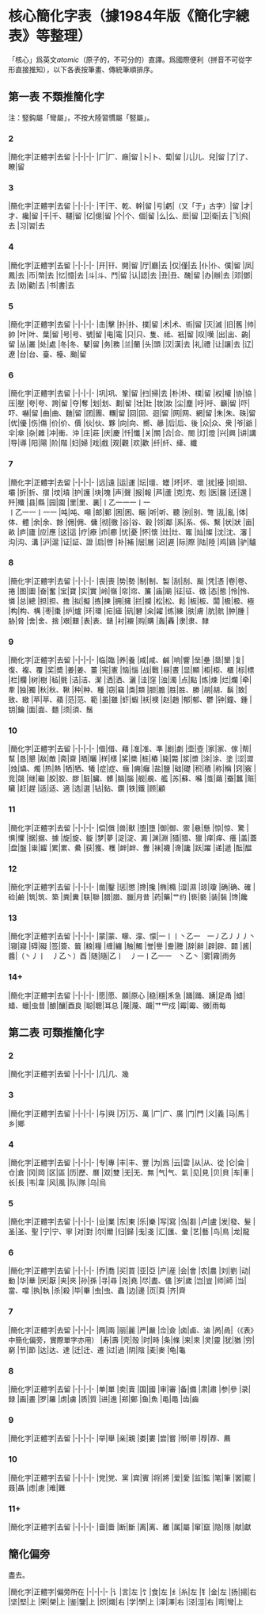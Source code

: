 # 核心簡化字表（據1984年版《簡化字總表》等整理）
「核心」爲英文*atomic*（原子的，不可分的）直譯。爲國際便利（拼音不可從字形直接推知），以下各表按筆畫、傳統筆順排序。
## 第一表 不類推簡化字
注：竪鈎屬「彎屬」，不按大陸習慣屬「竪屬」。
### 2
|簡化字|正體字|去留
|-|-|-|-
|厂|厂、廠|留
|卜|卜、蔔|留
|儿|儿、兒|留
|了|了、瞭|留
### 3
|簡化字|正體字|去留
|-|-|-|-
|干|干、乾、幹|留
|亏|虧|（又「于」古字）|留
|才|才、纔|留
|千|千、韆|留
|亿|億|留
|个|个、個|留
|么|么、麽|留
|卫|衛|去
|飞|飛|去
|习|習|去
### 4
|簡化字|正體字|去留
|-|-|-|-
|开|幵、開|留
|厅|廳|去
|仅|僅|去
|仆|仆、僕|留
|凤|鳳|去
|币|幣|去
|忆|憶|去
|斗|斗、鬥|留
|认|認|去
|丑|丑、醜|留
|办|辦|去
|邓|鄧|去
|劝|勸|去
|书|書|去
### 5
|簡化字|正體字|去留
|-|-|-|-
|击|擊
|扑|扑、撲|留
|术|术、術|留
|灭|滅
|旧|舊
|帅|帥
|叶|叶、葉|留
|号|号、號|留
|电|電
|只|只、隻、祗、衹|留
|叹|嘆
|出|出、齣|留
|丛|叢
|处|處
|冬|冬、鼕|留
|务|務
|兰|蘭
|头|頭
|汉|漢|去
|礼|禮
|让|讓|去
|辽|遼
|台|台、臺、檯、颱|留
### 6
|簡化字|正體字|去留
|-|-|-|-
|巩|巩、鞏|留
|扫|掃|去
|朴|朴、樸|留
|权|權
|协|協
|压|壓
|夸|夸、誇|留
|夺|奪
|划|划、劃|留
|壮|壯
|妆|妝
|尘|塵
|吁|吁、籲|留
|吓|吓、嚇|留
|曲|曲、麯|留
|团|團、糰|留
|回|回、迴|留
|网|网、網|留
|朱|朱、硃|留
|优|優
|伤|傷
|价|价、價
|伙|伙、夥
|向|向、嚮、曏
|后|后、後
|众|众、衆
|爷|爺
|伞|傘
|杂|雜
|冲|衝、沖
|庄|莊
|庆|慶
|忏|懺
|关|關
|合|合、閤
|灯|燈
|兴|興
|讲|講
|导|導
|阳|陽
|阶|階
|妇|婦
|戏|戲
|观|觀
|欢|歡
|纤|䊹、縴、纖

### 7
|簡化字|正體字|去留
|-|-|-|-
|远|遠
|运|運
|坛|壇、罎
|坏|坏、壞
|扰|擾
|坝|垻、壩
|折|折、摺
|坟|墳
|护|護
|块|塊
|声|聲
|报|報
|芦|蘆
|克|克、剋
|医|醫
|还|還
|歼|殲
|县|縣
|园|園
|里|里、裏|丨乙一一一丨一<br>丨乙一一丨一一
|吨|吨、噸
|邮|郵
|困|困、睏
|听|听、聽
|别|别、彆
|乱|亂
|体|体、體
|余|余、餘
|佣|佣、傭
|彻|徹
|谷|谷、穀
|邻|鄰
|系|系、係、繫
|状|狀
|亩|畝
|庐|廬
|应|應
|这|這
|疗|療
|疖|癤
|忧|憂
|怀|懷
|灶|灶、竈
|灿|燦
|沈|沈、瀋
|沟|沟、溝
|沪|滬
|证|証、證
|启|啓
|补|補
|层|層
|迟|遲
|际|際
|陆|陸
|鸡|鷄
|驴|驢
### 8
|簡化字|正體字|去留
|-|-|-|-
|丧|喪
|势|勢
|制|制、製
|刮|刮、颳
|凭|憑
|卷|卷、捲
|图|圖
|奋|奮
|宝|寶
|实|實
|岭|嶺
|帘|帘、簾
|庙|廟
|征|征、徵
|态|態
|怜|怜、憐
|总|總
|担|担、擔
|拟|擬
|拣|揀
|拥|擁
|拦|攔
|松|松、鬆
|板|板、闆
|极|极、極
|构|构、構
|枣|棗
|炉|爐
|环|環
|疟|瘧
|矾|礬
|籴|糴
|练|練
|肤|膚
|肮|骯
|肿|腫
|胁|脅
|舍|舍、捨
|艰|艱
|表|表、錶
|衬|襯
|购|購
|轰|轟
|隶|隶、隸
### 9
|簡化字|正體字|去留
|-|-|-|-
|临|臨
|养|養
|咸|咸、鹹
|响|響
|垒|壘
|垦|墾
|复|復、複、覆
|奖|奬
|姜|姜、薑
|宪|憲
|恼|惱
|战|戰
|昼|晝
|显|顯
|柜|柜、櫃
|标|標
|栏|欄
|树|樹
|毡|氈
|洁|洁、潔
|洒|洒、灑
|洼|窪
|浊|濁
|点|點
|炼|煉
|烂|爛
|牵|牽
|独|獨
|秋|秋、鞦
|种|种、種
|窃|竊
|类|類
|胆|膽
|胜|胜、勝
|胡|胡、鬍
|致|致、緻
|苹|苹、蘋
|范|范、範
|虽|雖
|虾|蝦
|袄|襖
|赵|趙
|郁|郁、鬱
|钟|鐘、鍾
|钥|鑰
|面|面、麵
|须|須、鬚
### 10
|簡化字|正體字|去留
|-|-|-|-
|借|借、藉
|准|准、準
|剧|劇
|壶|壺
|家|家、傢
|帮|幫
|恳|懇
|敌|敵
|斋|齋
|晒|曬
|样|樣
|桨|槳
|桩|樁
|毙|斃
|浆|漿
|涂|涂、塗
|涩|澀
|烛|爞、燭
|热|熱
|牺|牺、犧
|症|症、癥
|痈|癰
|盐|鹽
|础|礎
|积|積
|称|稱
|窍|竅
|竞|競
|继|繼
|胶|㬵、膠
|脏|臟、髒
|脑|腦
|舰|䚀、艦
|苏|蘇、囌
|茧|繭
|蚕|蠶
|赃|贜
|赶|趕
|适|适、適
|选|選
|钻|鉆、鑽
|铁|鐵
|顾|顧
### 11
|簡化字|正體字|去留
|-|-|-|-
|偿|償
|兽|獸
|堕|墮
|御|御、禦
|悬|懸
|惊|惊、驚
|惧|懼
|据|据、據
|旋|旋、鏇
|梦|夢
|淀|淀、澱
|渊|淵
|猎|猎、獵
|痒|痒、癢
|盖|蓋
|盘|盤
|粜|糶
|累|累、纍
|获|獲、穫
|衅|衅、釁
|袜|襪
|谗|讒
|跃|躍
|递|遞
|酝|醖
### 12
|簡化字|正體字|去留
|-|-|-|-
|凿|鑿
|惩|懲
|搀|攙
|椭|橢
|湿|濕
|琼|瓊
|确|确、確
|硷|鹼
|筑|筑、築
|粪|糞
|联|聯
|腊|腊、臘|月昔
|药|藥|艹约
|亵|褻
|装|裝
|馋|饞
### 13
|簡化字|正體字|去留
|-|-|-|-
|蒙|蒙、矇、濛、懞|一丨丨丶乙一　一丿乙丿丿丿丶
|寝|寢
|碍|礙
|签|簽、籤
|粮|糧
|缠|纏
|触|觸
|誉|譽
|誊|謄
|辞|辭
|辟|辟、闢
|酱|醬|（丶丿丨　丿乙丶）酉
|随|隨|乙丨　丿一丨乙一一　丶乙丶
|雾|霧|雨务
### 14+
|簡化字|正體字|去留
|-|-|-|-
|愿|愿、願|原心
|稳|穩|禾急
|踊|踊、踴|足甬
|蜡|蜡、蠟|虫昔
|酿|釀|酉良
|聪|聰|耳总
|蔑|蔑、衊|艹罒戍
|霉|霉、黴|雨每

## 第二表 可類推簡化字
### 2
|簡化字|正體字|去留
|-|-|-|-
|几|几、幾
### 3
|簡化字|正體字|去留
|-|-|-|-
|与|與
|万|万、萬
|广|广、廣
|门|門
|义|義
|马|馬
|乡|鄉
### 4
|簡化字|正體字|去留
|-|-|-|-
|专|專
|丰|丰、豐
|为|爲
|云|雲
|从|从、從
|仑|侖
|仓|倉
|冈|岡
|区|區
|历|歷、曆
|双|雙
|无|无、無
|气|气、氣
|见|見
|贝|貝
|车|車
|长|長
|韦|韋
|风|風
|队|隊
|乌|烏
### 5
|簡化字|正體字|去留
|-|-|-|-
|业|業
|东|東
|乐|樂
|写|寫
|刍|芻
|卢|盧
|发|發、髮
|圣|圣、聖
|宁|宁、寧
|对|對
|尔|爾
|归|歸
|戋|戔
|汇|匯、彙
|艺|藝
|鸟|鳥
|龙|龍
### 6
|簡化字|正體字|去留
|-|-|-|-
|乔|喬
|买|買
|亚|亞
|产|産
|会|會
|农|農
|刘|劉
|动|動
|华|華
|厌|厭
|夹|夾
|孙|孫
|寻|尋
|尧|堯
|尽|盡、儘
|岁|歲
|岂|豈
|师|師
|当|當、噹
|执|執
|杀|殺
|毕|畢
|虫|虫、蟲
|边|邊
|页|頁
|齐|齊
### 7
|簡化字|正體字|去留
|-|-|-|-
|两|兩
|丽|麗
|严|嚴
|佥|僉
|卤|鹵、滷
|呙|咼|（《表》中簡化偏旁，實際單字亦用）
|寿|壽
|壳|殻
|时|時
|条|條
|来|來
|灵|靈
|犹|猶
|穷|窮
|节|節
|达|达、達
|迁|迁、遷
|过|過
|阴|陰
|麦|麥
|龟|龜
### 8
|簡化字|正體字|去留
|-|-|-|-
|单|單
|卖|賣
|国|國
|审|審
|备|備
|肃|肅
|参|參
|录|録
|画|畫
|罗|羅
|虏|虜
|质|質
|进|進
|郑|鄭
|鱼|魚
|黾|黽
|齿|齒
### 9
|簡化字|正體字|去留
|-|-|-|-
|举|舉
|亲|親
|娄|婁
|尝|嘗
|带|帶
|荐|荐、薦
### 10
|簡化字|正體字|去留
|-|-|-|-
|党|党、黨
|宾|賓
|将|將
|爱|愛
|监|監
|笔|筆
|罢|罷
|聂|聶
|虑|慮
|难|難
### 11+
|簡化字|正體字|去留
|-|-|-|-
|啬|嗇
|断|斷
|离|离、離
|属|屬
|窜|竄
|隐|隱
|献|獻
## 簡化偏旁
盡去。

|簡化字|正體字|偏旁所在
|-|-|-|-
|讠|言|左
|饣|食|左
|纟|糸|左
|钅|金|左
|扬|揚|右
|坚|堅|上
|荣|榮|上
|鉴|鑒|上
|炽|熾|右
|学|學|上
|泽|澤|右
|泾|涇|右
|弯|彎|上

